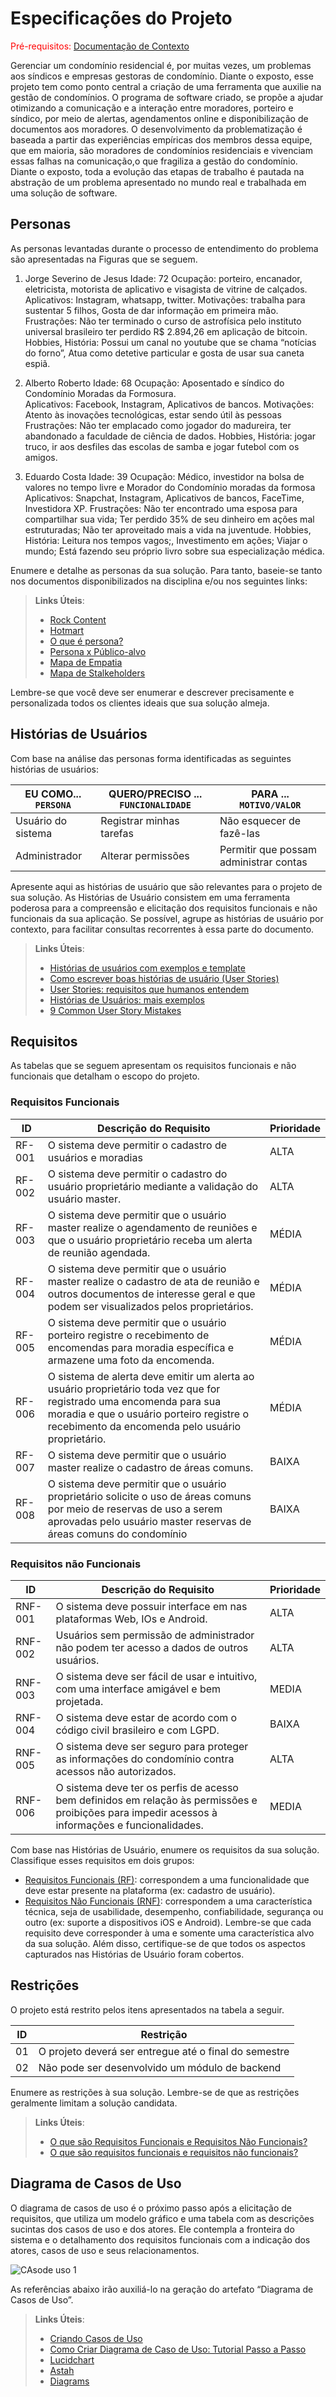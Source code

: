 # Especificações do Projeto

<span style="color:red">Pré-requisitos: <a href="1-Documentação de Contexto.md"> Documentação de Contexto</a></span>

Gerenciar um condomínio residencial é, por muitas vezes, um problemas aos síndicos e empresas gestoras de condomínio. Diante o exposto, esse projeto tem como ponto central a criação de uma ferramenta que auxilie na gestão de condomínios. O programa de software criado, se propõe a ajudar otimizando a comunicação e a interação entre moradores, porteiro e síndico, por meio de alertas, agendamentos online e disponibilização de documentos aos moradores. 
O desenvolvimento da problematização é baseada a partir das experiências empíricas dos membros dessa equipe, que em maioria, são moradores de condomínios residenciais e vivenciam essas falhas na comunicação,o que fragiliza a gestão do condomínio. 
Diante o exposto, toda a evolução das etapas de trabalho é pautada na abstração de um problema apresentado no mundo real e trabalhada em uma solução de software.


## Personas
As personas levantadas durante o processo de entendimento do problema são apresentadas na Figuras que se seguem.


1. Jorge Severino de Jesus
Idade: 72
Ocupação: porteiro, encanador, eletricista, motorista de  aplicativo e visagista de vitrine de calçados.
Aplicativos: Instagram, whatsapp, twitter. Motivações: trabalha para sustentar 5 filhos, Gosta de dar informação em primeira mão. 
Frustrações: Não ter terminado o curso de astrofísica pelo instituto universal brasileiro
ter perdido R$ 2.894,26 em aplicação de bitcoin.
Hobbies, História: Possui um canal no youtube que se chama “notícias do forno”, Atua como detetive particular e gosta de usar sua caneta espiã.

2. Alberto Roberto
Idade: 68
Ocupação: Aposentado e síndico do Condomínio Moradas da Formosura.  
Aplicativos: Facebook, Instagram, Aplicativos de bancos. Motivações: Atento às inovações tecnológicas, estar sendo útil às pessoas
Frustrações: Não ter emplacado como jogador do madureira, ter abandonado a faculdade de ciência de dados.
Hobbies, História: jogar truco, ir aos desfiles das escolas de samba e jogar futebol com os amigos.

3. Eduardo Costa
Idade: 39
Ocupação: Médico, investidor na bolsa de valores no tempo livre e  Morador do Condomínio moradas da formosa
Aplicativos: Snapchat, Instagram, Aplicativos de bancos, FaceTime, Investidora XP.
Frustrações: Não ter encontrado uma esposa para compartilhar sua vida; Ter perdido 35% de seu dinheiro em ações mal estruturadas; Não ter aproveitado mais a vida na juventude.
Hobbies, História: Leitura nos tempos vagos;, Investimento em ações; Viajar o mundo; Está fazendo seu próprio livro sobre sua especialização médica.







Enumere e detalhe as personas da sua solução. Para tanto, baseie-se tanto nos documentos disponibilizados na disciplina e/ou nos seguintes links:

> **Links Úteis**:
> - [Rock Content](https://rockcontent.com/blog/personas/)
> - [Hotmart](https://blog.hotmart.com/pt-br/como-criar-persona-negocio/)
> - [O que é persona?](https://resultadosdigitais.com.br/blog/persona-o-que-e/)
> - [Persona x Público-alvo](https://flammo.com.br/blog/persona-e-publico-alvo-qual-a-diferenca/)
> - [Mapa de Empatia](https://resultadosdigitais.com.br/blog/mapa-da-empatia/)
> - [Mapa de Stalkeholders](https://www.racecomunicacao.com.br/blog/como-fazer-o-mapeamento-de-stakeholders/)
>
Lembre-se que você deve ser enumerar e descrever precisamente e personalizada todos os clientes ideais que sua solução almeja.

## Histórias de Usuários

Com base na análise das personas forma identificadas as seguintes histórias de usuários:

|EU COMO... `PERSONA`| QUERO/PRECISO ... `FUNCIONALIDADE` |PARA ... `MOTIVO/VALOR`                 |
|--------------------|------------------------------------|----------------------------------------|
|Usuário do sistema  | Registrar minhas tarefas           | Não esquecer de fazê-las               |
|Administrador       | Alterar permissões                 | Permitir que possam administrar contas |

Apresente aqui as histórias de usuário que são relevantes para o projeto de sua solução. As Histórias de Usuário consistem em uma ferramenta poderosa para a compreensão e elicitação dos requisitos funcionais e não funcionais da sua aplicação. Se possível, agrupe as histórias de usuário por contexto, para facilitar consultas recorrentes à essa parte do documento.

> **Links Úteis**:
> - [Histórias de usuários com exemplos e template](https://www.atlassian.com/br/agile/project-management/user-stories)
> - [Como escrever boas histórias de usuário (User Stories)](https://medium.com/vertice/como-escrever-boas-users-stories-hist%C3%B3rias-de-usu%C3%A1rios-b29c75043fac)
> - [User Stories: requisitos que humanos entendem](https://www.luiztools.com.br/post/user-stories-descricao-de-requisitos-que-humanos-entendem/)
> - [Histórias de Usuários: mais exemplos](https://www.reqview.com/doc/user-stories-example.html)
> - [9 Common User Story Mistakes](https://airfocus.com/blog/user-story-mistakes/)

## Requisitos

As tabelas que se seguem apresentam os requisitos funcionais e não funcionais que detalham o escopo do projeto.

### Requisitos Funcionais

|ID    | Descrição do Requisito  | Prioridade |
|------|-----------------------------------------|----|
|RF-001|O sistema deve permitir o cadastro de usuários e moradias | ALTA | 
|RF-002| O sistema deve permitir o cadastro do usuário proprietário  mediante a validação do usuário master.   | ALTA |
|RF-003| O sistema deve permitir que o usuário master  realize o agendamento de reuniões e que o usuário proprietário receba um alerta de reunião agendada.  | MÉDIA |
|RF-004| O sistema deve permitir que o usuário master  realize o cadastro de ata de reunião e outros documentos de interesse geral e que podem ser visualizados pelos proprietários.   | MÉDIA |
|RF-005| O sistema deve permitir que o usuário porteiro registre o recebimento de encomendas para moradia específica e armazene uma foto da encomenda.  | MÉDIA |
|RF-006| O sistema de alerta deve emitir um alerta ao usuário proprietário toda vez que for registrado uma encomenda para sua moradia e que o usuário porteiro registre o recebimento da encomenda pelo usuário proprietário.   | MÉDIA |
|RF-007| O sistema deve permitir que o usuário master realize o cadastro de áreas comuns.   | BAIXA |
|RF-008| O sistema deve permitir que o usuário proprietário solicite o uso de áreas comuns por meio de reservas de uso a serem aprovadas pelo usuário master reservas de áreas comuns do condomínio   | BAIXA |


### Requisitos não Funcionais

|ID     | Descrição do Requisito  |Prioridade |
|-------|-------------------------|----|
|RNF-001| O sistema deve possuir interface em nas plataformas Web, IOs e Android. | ALTA | 
|RNF-002| Usuários sem permissão de administrador não podem ter acesso a dados de outros usuários. |  ALTA | 
|RNF-003| O sistema deve ser fácil de usar e intuitivo, com uma interface amigável e bem projetada. |  MEDIA |
|RNF-004| O sistema deve estar de acordo com o código civil brasileiro e com LGPD. |  BAIXA |
|RNF-005| O sistema deve ser seguro para proteger as informações do condomínio contra acessos não autorizados. |  ALTA |
|RNF-006| O sistema deve ter os perfis de acesso bem definidos em relação às permissões e proibições para impedir acessos à informações e funcionalidades. |  MEDIA |

Com base nas Histórias de Usuário, enumere os requisitos da sua solução. Classifique esses requisitos em dois grupos:

- [Requisitos Funcionais
 (RF)](https://pt.wikipedia.org/wiki/Requisito_funcional):
 correspondem a uma funcionalidade que deve estar presente na
  plataforma (ex: cadastro de usuário).
- [Requisitos Não Funcionais
  (RNF)](https://pt.wikipedia.org/wiki/Requisito_n%C3%A3o_funcional):
  correspondem a uma característica técnica, seja de usabilidade,
  desempenho, confiabilidade, segurança ou outro (ex: suporte a
  dispositivos iOS e Android).
Lembre-se que cada requisito deve corresponder à uma e somente uma
característica alvo da sua solução. Além disso, certifique-se de que
todos os aspectos capturados nas Histórias de Usuário foram cobertos.

## Restrições

O projeto está restrito pelos itens apresentados na tabela a seguir.

|ID| Restrição                                             |
|--|-------------------------------------------------------|
|01| O projeto deverá ser entregue até o final do semestre |
|02| Não pode ser desenvolvido um módulo de backend        |


Enumere as restrições à sua solução. Lembre-se de que as restrições geralmente limitam a solução candidata.

> **Links Úteis**:
> - [O que são Requisitos Funcionais e Requisitos Não Funcionais?](https://codificar.com.br/requisitos-funcionais-nao-funcionais/)
> - [O que são requisitos funcionais e requisitos não funcionais?](https://analisederequisitos.com.br/requisitos-funcionais-e-requisitos-nao-funcionais-o-que-sao/)

## Diagrama de Casos de Uso

O diagrama de casos de uso é o próximo passo após a elicitação de requisitos, que utiliza um modelo gráfico e uma tabela com as descrições sucintas dos casos de uso e dos atores. Ele contempla a fronteira do sistema e o detalhamento dos requisitos funcionais com a indicação dos atores, casos de uso e seus relacionamentos. 

![CAsode uso 1](docs/img/cadastrar_areacomum.png)

As referências abaixo irão auxiliá-lo na geração do artefato “Diagrama de Casos de Uso”.

> **Links Úteis**:
> - [Criando Casos de Uso](https://www.ibm.com/docs/pt-br/elm/6.0?topic=requirements-creating-use-cases)
> - [Como Criar Diagrama de Caso de Uso: Tutorial Passo a Passo](https://gitmind.com/pt/fazer-diagrama-de-caso-uso.html/)
> - [Lucidchart](https://www.lucidchart.com/)
> - [Astah](https://astah.net/)
> - [Diagrams](https://app.diagrams.net/)
